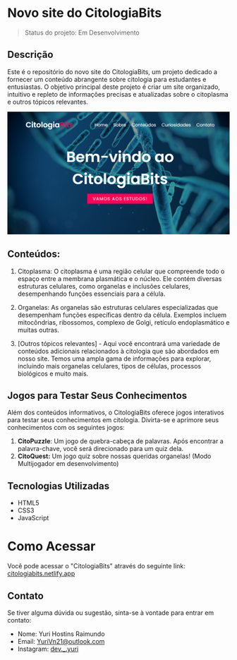 # Novo site do CitologiaBits
> Status do projeto: Em Desenvolvimento

## Descrição
Este é o repositório do novo site do CitologiaBits, um projeto dedicado a fornecer um conteúdo abrangente sobre citologia para estudantes e entusiastas. O objetivo principal deste projeto é criar um site organizado, intuitivo e repleto de informações precisas e atualizadas sobre o citoplasma e outros tópicos relevantes.

![CitologiaBits Screenshot](https://github.com/Yuri-Hostins/Alguma-Coisa/blob/main/imagens/CitologiaBits(Novo).png)

## Conteúdos:
1. Citoplasma: O citoplasma é uma região celular que compreende todo o espaço entre a membrana plasmática e o núcleo. Ele contém diversas estruturas celulares, como organelas e inclusões celulares, desempenhando funções essenciais para a célula.

2. Organelas: As organelas são estruturas celulares especializadas que desempenham funções específicas dentro da célula. Exemplos incluem mitocôndrias, ribossomos, complexo de Golgi, retículo endoplasmático e muitas outras.

3. [Outros tópicos relevantes] - Aqui você encontrará uma variedade de conteúdos adicionais relacionados à citologia que são abordados em nosso site. Temos uma ampla gama de informações para explorar, incluindo mais organelas celulares, tipos de células, processos biológicos e muito mais.

## Jogos para Testar Seus Conhecimentos
Além dos conteúdos informativos, o CitologiaBits oferece jogos interativos para testar seus conhecimentos em citologia. Divirta-se e aprimore seus conhecimentos com os seguintes jogos:
1. **CitoPuzzle**: Um jogo de quebra-cabeça de palavras. Após encontrar a palavra-chave, você será direcionado para um quiz dela.
2. **CitoQuest:** Um jogo quiz sobre nossas queridas organelas! (Modo Multijogador em desenvolvimento)

## Tecnologias Utilizadas
- HTML5
- CSS3
- JavaScript

# Como Acessar
Você pode acessar o "CitologiaBits" através do seguinte link: [citologiabits.netlify.app](https://citologiabits.netlify.app)

## Contato
Se tiver alguma dúvida ou sugestão, sinta-se à vontade para entrar em contato:
- Nome: Yuri Hostins Raimundo
- Email: YuriVn21@outlook.com
- Instagram: [dev._.yuri](https://instagram.com/dev._.yuri)
